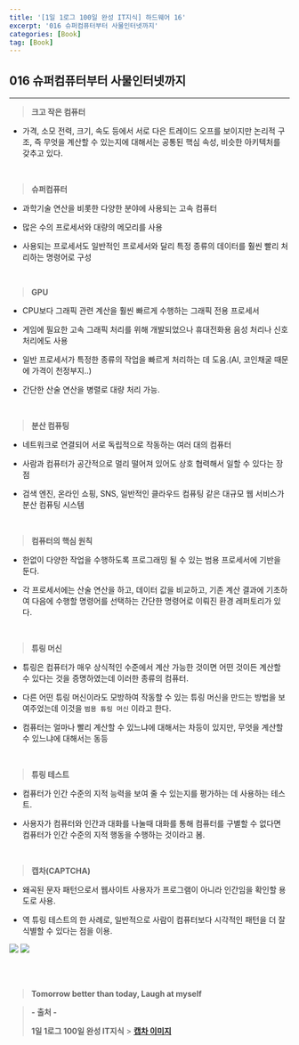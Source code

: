 ```yaml
---
title: '[1일 1로그 100일 완성 IT지식] 하드웨어 16'
excerpt: '016 슈퍼컴퓨터부터 사물인터넷까지'
categories: [Book]
tag: [Book]
---
```


## 016 슈퍼컴퓨터부터 사물인터넷까지

---

> **크고 작은 컴퓨터**

-   가격, 소모 전력, 크기, 속도 등에서 서로 다은 트레이드 오프를 보이지만 논리적 구조, 즉 무엇을 계산할 수 있는지에 대해서는 공통된 핵심 속성, 비슷한 아키텍처를 갖추고 있다.

<br>

> **슈퍼컴퓨터**

-   과학기술 연산을 비롯한 다양한 분야에 사용되는 고속 컴퓨터

-   많은 수의 프로세서와 대량의 메모리를 사용

-   사용되는 프로세서도 일반적인 프로세서와 달리 특정 종류의 데이터를 훨씬 빨리 처리하는 명령어로 구성

<br>

> **GPU**

-   CPU보다 그래픽 관련 계산을 훨씬 빠르게 수행하는 그래픽 전용 프로세서

-   게임에 필요한 고속 그래픽 처리를 위해 개발되었으나 휴대전화용 음성 처리나 신호처리에도 사용

-   일반 프로세서가 특정한 종류의 작업을 빠르게 처리하는 데 도움.(AI, 코인채굴 때문에 가격이 천정부지..)

-   간단한 산술 연산을 병렬로 대량 처리 가능.

<br>

> **분산 컴퓨팅**

-   네트워크로 연결되어 서로 독립적으로 작동하는 여러 대의 컴퓨터

-   사람과 컴퓨터가 공간적으로 멀리 떨어져 있어도 상호 협력해서 일할 수 있다는 장점

-   검색 엔진, 온라인 쇼핑, SNS, 일반적인 클라우드 컴퓨팅 같은 대규모 웹 서비스가 분산 컴퓨팅 시스템

<br>

> **컴퓨터의 핵심 원칙**

-   한없이 다양한 작업을 수행하도록 프로그래밍 될 수 있는 범용 프로세서에 기반을 둔다.

-   각 프로세서에는 산술 연산을 하고, 데이터 값을 비교하고, 기존 계산 결과에 기초하여 다음에 수행할 명령어를 선택하는 간단한 명령어로 이뤄진 환경 레퍼토리가 있다.

<br>

> **튜링 머신**

-   튜링은 컴퓨터가 매우 상식적인 수준에서 계산 가능한 것이면 어떤 것이든 계산할 수 있다는 것을 증명하였는데 이러한 종류의 컴퓨터.

-   다른 어떤 튜링 머신이라도 모방하여 작동할 수 있는 튜링 머신을 만드는 방법을 보여주었는데 이것을 `범용 튜링 머신` 이라고 한다.

-   컴퓨터는 얼마나 빨리 계산할 수 있느냐에 대해서는 차등이 있지만, 무엇을 계산할 수 있느냐에 대해서는 동등

<br>

> **튜링 테스트**

-   컴퓨터가 인간 수준의 지적 능력을 보여 줄 수 있는지를 평가하는 데 사용하는 테스트.

-   사용자가 컴퓨터와 인간과 대화를 나눌때 대화를 통해 컴퓨터를 구별할 수 없다면 컴퓨터가 인간 수준의 지적 행동을 수행하는 것이라고 봄.

<br>

> **캡차(CAPTCHA)**

-   왜곡된 문자 패턴으로서 웹사이트 사용자가 프로그램이 아니라 인간임을 확인할 용도로 사용.

-   역 튜링 테스트의 한 사례로, 일반적으로 사람이 컴퓨터보다 시각적인 패턴을 더 잘 식별할 수 있다는 점을 이용.

![](https://velog.velcdn.com/images/lilclown/post/d266e799-b656-4f9d-a155-3a7b6051fe8e/image.jpg)
![](https://velog.velcdn.com/images/lilclown/post/4826ad0d-593e-498a-8f7b-4abf54e5dfc3/image.jpg)

<br><br>

> **Tomorrow better than today, Laugh at myself**

> **- 출처 -**
>
> **1일 1로그 100일 완성 IT지식** > **[캡차 이미지](https://zdnet.co.kr/view/?no=20200410142651)**

